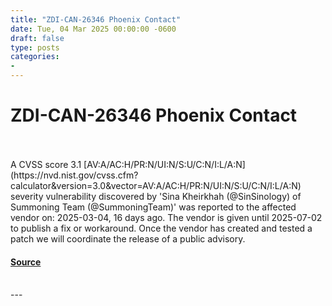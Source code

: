 ```yaml
---
title: "ZDI-CAN-26346 Phoenix Contact"
date: Tue, 04 Mar 2025 00:00:00 -0600
draft: false
type: posts
categories: 
- 
---
```

# ZDI-CAN-26346 Phoenix Contact

<br/>

<br/>
A CVSS score 3.1 [AV:A/AC:H/PR:N/UI:N/S:U/C:N/I:L/A:N](https://nvd.nist.gov/cvss.cfm?calculator&version=3.0&vector=AV:A/AC:H/PR:N/UI:N/S:U/C:N/I:L/A:N) severity vulnerability discovered by 'Sina Kheirkhah (@SinSinology) of Summoning Team (@SummoningTeam)' was reported to the affected vendor on: 2025-03-04, 16 days ago. The vendor is given until 2025-07-02 to publish a fix or workaround. Once the vendor has created and tested a patch we will coordinate the release of a public advisory.

#### [Source](http://www.zerodayinitiative.com/advisories/upcoming/)

<br/>
---
